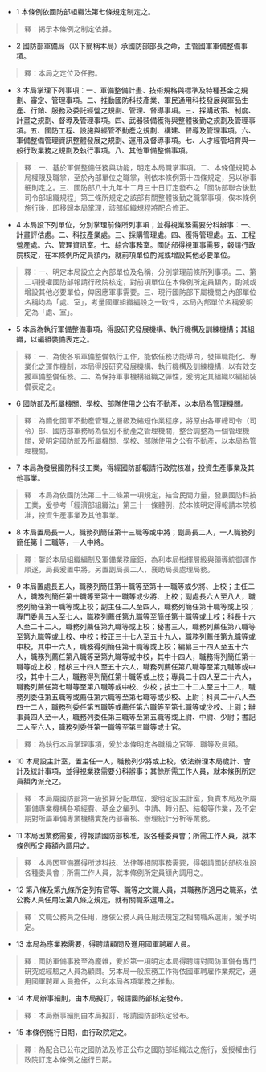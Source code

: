 * 1 本條例依國防部組織法第七條規定制定之。

> 釋：揭示本條例之制定依據。

* 2 國防部軍備局（以下簡稱本局）承國防部部長之命，主管國軍軍備整備事項。

> 釋：本局之定位及任務。

* 3 本局掌理下列事項：一、軍備整備計畫、技術規格與標準及特種基金之規劃、審定、管理事項。二、推動國防科技產業、軍民通用科技發展與軍品生產、行銷、服務及委託經營之規劃、管理、督導事項。三、採購政策、制度、計畫之規劃、督導及管理事項。四、武器裝備獲得與整體後勤之規劃及管理事項。五、國防工程、設施與經管不動產之規劃、構建、督導及管理事項。六、軍備整備管理資訊整體發展之規劃、運用及督導事項。七、人才經管培育與一般行政業務之規劃及執行事項。八、其他軍備整備事項。

> 釋：一、基於軍備整備任務與功能，明定本局職掌事項。二、本條僅規範本局權限及職掌，至於內部單位之職掌，則依本條例第十四條規定，另以辦事細則定之。三、國防部八十九年十二月三十日訂定發布之「國防部聯合後勤司令部組織規程」第三條所規定之該部有關整體後勤之職掌事項，俟本條例施行後，即移歸本局掌理，該部組織規程將配合修正。

* 4 本局設下列單位，分別掌理前條所列事項；並得視業務需要分科辦事：一、計畫評估處。二、科技產業處。三、採購管理處。四、獲得管理處。五、工程營產處。六、管理資訊室。七、綜合事務室。國防部得視軍事需要，報請行政院核定，在本條例所定員額內，就前項單位酌減或增設其他必要單位。

> 釋：一、明定本局設立之內部單位及名稱，分別掌理前條所列事項。二、第二項授權國防部報請行政院核定，對前項單位在本條例所定員額內，酌減或增設其他必要單位，俾因應軍事需要。三、現行國防部下屬機關之內部單位名稱均為「處、室」，考量國軍組織編設之一致性，本局內部單位名稱爰明定為「處、室」。

* 5 本局為執行軍備整備事項，得設研究發展機構、執行機構及訓練機構；其組織，以編組裝備表定之。

> 釋：一、為使各項軍備整備執行工作，能依任務功能導向，發揮職能化、專業化之運作機制，本局得設研究發展機構、執行機構及訓練機構，以有效支援軍備整備任務。二、為保持軍事機構組織之彈性，爰明定其組織以編組裝備表定之。

* 6 國防部及所屬機關、學校、部隊使用之公有不動產，以本局為管理機關。

> 釋：為簡化國軍不動產管理之層級及縮短作業程序，將原由各軍總司令（司令）部、國防部軍務局為個別不動產之管理機關，整合調整為一個管理機關，爰明定國防部及所屬機關、學校、部隊使用之公有不動產，以本局為管理機關。

* 7 本局為發展國防科技工業，得經國防部報請行政院核准，投資生產事業及其他事業。

> 釋：本局為依國防法第二十二條第一項規定，結合民間力量，發展國防科技工業，爰參考「經濟部組織法」第三十一條體例，於本條明定得報請本院核准，投資生產事業及其他事業。

* 8 本局置局長一人，職務列簡任第十三職等或中將；副局長二人，一人職務列簡任第十二職等，一人中將。

> 釋：鑒於本局組織編制及軍備業務龐鉅，為利本局指揮層級與領導統御運作順遂，局長爰置中將。另置副局長二人，襄助局長處理局務。

* 9 本局置處長五人，職務列簡任第十職等至第十一職等或少將、上校；主任二人，職務列簡任第十職等至第十一職等或少將、上校；副處長六人至八人，職務列簡任第十職等或上校；副主任二人至四人，職務列簡任第十職等或上校；專門委員五人至七人，職務列薦任第九職等至簡任第十職等或上校；科長十六人至二十二人，職務列薦任第九職等或上校；秘書三人，職務列薦任第八職等至第九職等或上校、中校；技正三十七人至五十九人，職務列薦任第九職等或中校，其中十六人，職務得列簡任第十職等或上校；編纂三十四人至五十六人，職務列薦任第八職等至第九職等或中校，其中十四人，職務得列簡任第十職等或上校；稽核三十四人至五十六人，職務列薦任第八職等至第九職等或中校，其中十三人，職務得列簡任第十職等或上校；專員二十四人至二十六人，職務列薦任第七職等至第八職等或中校、少校；技士二十二人至三十二人，職務列委任第五職等或薦任第六職等至第七職等或少校、上尉；科員二十八人至四十二人，職務列委任第五職等或薦任第六職等至第七職等或少校、上尉；辦事員四人至十人，職務列委任第三職等至第五職等或上尉、中尉、少尉；書記二人至六人，職務列委任第一職等至第三職等或士官。

> 釋：為執行本局掌理事項，爰於本條明定各職稱之官等、職等及員額。

* 10 本局設主計室，置主任一人，職務列少將或上校，依法辦理本局歲計、會計及統計事項，並得視業務需要分科辦事；其餘所需工作人員，就本條例所定員額內派充之。

> 釋：本局屬國防部第一級預算分配單位，爰明定設主計室，負責本局及所屬軍備專業機構各項經費、基金之編列、申請、轉分配、結報等作業，及不定期對所屬軍備專業機構實施內部審核、辦理統計分析等業務。

* 11 本局因業務需要，得報請國防部核准，設各種委員會；所需工作人員，就本條例所定員額內調用之。

> 釋：本局因軍備獲得所涉科技、法律等相關事務需要，得報請國防部核准設各種委員會；所需工作人員，就本條例所定員額內調用之。

* 12 第八條及第九條所定列有官等、職等之文職人員，其職務所適用之職系，依公務人員任用法第八條之規定，就有關職系選用之。

> 釋：文職公務員之任用，應依公務人員任用法規定之相關職系選用，爰予明定。

* 13 本局為應業務需要，得聘請顧問及進用國軍聘雇人員。

> 釋：國防軍備事務至為龐雜，爰於第一項明定本局得聘請對國防軍備有專門研究或經驗之人員為顧問。另本局一般庶務工作得依國軍聘雇作業規定，進用國軍聘雇人員擔任，以利本局各項業務之推動。

* 14 本局辦事細則，由本局擬訂，報請國防部核定發布。

> 釋：本局辦事細則由本局擬訂，報請國防部核定發布。

* 15 本條例施行日期，由行政院定之。

> 釋：為配合已公布之國防法及修正公布之國防部組織法之施行，爰授權由行政院訂定本條例之施行日期。

